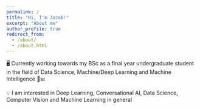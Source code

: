 ```yaml
---
permalink: /
title: "Hi, I'm Jacob!"
excerpt: "About me"
author_profile: true
redirect_from: 
  - /about/
  - /about.html
---
```


🖥️ Currently working towards my BSc as a final year undergraduate student in the field of Data Science, Machine/Deep Learning and Machine Intelligence 🤖📊 

💡 I am interested in Deep Learning, Conversational AI, Data Science, Computer Vision and Machine Learning in general




